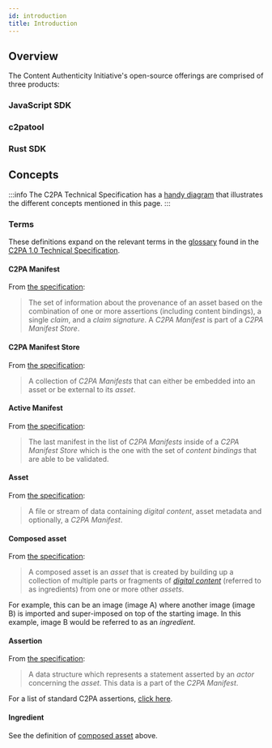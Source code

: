 ```yaml
---
id: introduction
title: Introduction
---
```


## Overview

The Content Authenticity Initiative's open-source offerings are comprised of three products:

### JavaScript SDK

### c2patool

### Rust SDK

## Concepts

:::info
The C2PA Technical Specification has a [handy diagram](https://c2pa.org/specifications/specifications/1.0/specs/C2PA_Specification.html#_overview_2) that
illustrates the different concepts mentioned in this page.
:::

### Terms

These definitions expand on the relevant terms in the [glossary](https://c2pa.org/specifications/specifications/1.0/specs/C2PA_Specification.html#_glossary)
found in the [C2PA 1.0 Technical Specification](https://c2pa.org/specifications/specifications/1.0/index.html).

#### C2PA Manifest

From [the specification](https://c2pa.org/specifications/specifications/1.0/specs/C2PA_Specification.html#_c2pa_manifest):

> The set of information about the provenance of an asset based on the combination of one or more assertions (including
> content bindings), a single _claim_, and a _claim signature_. A _C2PA Manifest_ is part of a _C2PA Manifest Store_.

#### C2PA Manifest Store

From [the specification](https://c2pa.org/specifications/specifications/1.0/specs/C2PA_Specification.html#_c2pa_manifest_store):

> A collection of _C2PA Manifests_ that can either be embedded into an asset or be external to its _asset_.

#### Active Manifest

From [the specification](https://c2pa.org/specifications/specifications/1.0/specs/C2PA_Specification.html#_active_manifest):

> The last manifest in the list of _C2PA Manifests_ inside of a _C2PA Manifest Store_ which is the one with the set of _content bindings_ that are able to be validated.

#### Asset

From [the specification](https://c2pa.org/specifications/specifications/1.0/specs/C2PA_Specification.html#_asset):

> A file or stream of data containing _digital content_, asset metadata and optionally, a _C2PA Manifest_.

#### Composed asset

From [the specification](https://c2pa.org/specifications/specifications/1.0/specs/C2PA_Specification.html#_composed_asset):

> A composed asset is an _asset_ that is created by building up a collection of multiple parts or fragments of [_digital content_](https://c2pa.org/specifications/specifications/1.0/specs/C2PA_Specification.html#_digital_content) (referred to as ingredients) from one or more other _assets_.

For example, this can be an image (image A) where another image (image B) is imported and super-imposed on top of the starting image. In this
example, image B would be referred to as an _ingredient_.

#### Assertion

From [the specification](https://c2pa.org/specifications/specifications/1.0/specs/C2PA_Specification.html#_assertion):

> A data structure which represents a statement asserted by an _actor_ concerning the _asset_. This data is a part of the _C2PA Manifest_.

For a list of standard C2PA assertions, [click here](https://c2pa.org/specifications/specifications/1.0/specs/C2PA_Specification.html#_c2pa_standard_assertions).

#### Ingredient

See the definition of [composed asset](#composed-asset) above.
